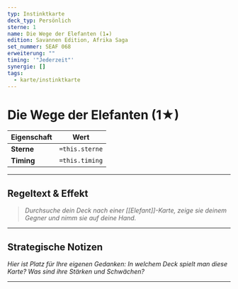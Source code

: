 ```yaml
---
typ: Instinktkarte
deck_typ: Persönlich
sterne: 1
name: Die Wege der Elefanten (1★)
edition: Savannen Edition, Afrika Saga
set_nummer: SEAF 068
erweiterung: ""
timing: '"Jederzeit"'
synergie: []
tags:
  - karte/instinktkarte
---
```


# Die Wege der Elefanten (1★)

| Eigenschaft | Wert |
|---|---|
| **Sterne** | `=this.sterne` |
| **Timing** | `=this.timing` |

---
## Regeltext & Effekt

> *Durchsuche dein Deck nach einer [[Elefant]]-Karte, zeige sie deinem Gegner und nimm sie auf deine Hand.*

---
## Strategische Notizen

*Hier ist Platz für Ihre eigenen Gedanken: In welchem Deck spielt man diese Karte? Was sind ihre Stärken und Schwächen?*

---
